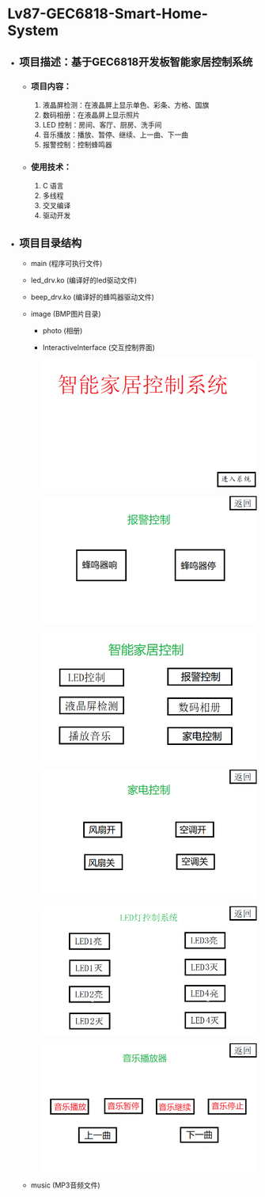# Lv87-GEC6818-Smart-Home-System
* ## 项目描述：基于GEC6818开发板智能家居控制系统
  * ### 项目内容：
    1. 液晶屏检测：在液晶屏上显示单色、彩条、方格、国旗
    2. 数码相册：在液晶屏上显示照片
    3. LED 控制：房间、客厅、厨房、洗手间
    4. 音乐播放：播放、暂停、继续、上一曲、下一曲
    5. 报警控制：控制蜂鸣器
  * ### 使用技术：
    1. C 语言
    2. 多线程
    3. 交叉编译
    4. 驱动开发
* ## 项目目录结构
  * main            (程序可执行文件)
  
  * led_drv.ko      (编译好的led驱动文件)
  
  * beep_drv.ko     (编译好的蜂鸣器驱动文件)
  
  * image           (BMP图片目录)
    
    * photo                     (相册)
    
    * InteractiveInterface      (交互控制界面)
      
        ![main.bmp](image/InteractiveInterface/main.bmp)
      
        ![beep_ctrl.bmp](image/InteractiveInterface/beep_ctrl.bmp)
      
        ![control.bmp](image/InteractiveInterface/control.bmp)
      
        ![key.bmp](image/InteractiveInterface/key.bmp)
      
        ![led_ctrl.bmp](image/InteractiveInterface/led_ctrl.bmp)
      
        ![music.bmp](image/InteractiveInterface/music.bmp)
  
  * music           (MP3音频文件)